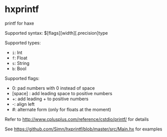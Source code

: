hxprintf
========

printf for haxe

Supported syntax: $[flags][width][.precision]type

Supported types:
 * `i`: Int
 * `f`: Float
 * `s`: String
 * `b`: Bool

Supported flags:
 * 0: pad numbers with 0 instead of space
 * [space] : add leading space to positive numbers
 * +: add leading + to positive numbers
 * -: align left
 * #: alternate form (only for floats at the moment)

Refer to http://www.cplusplus.com/reference/cstdio/printf/ for details

See https://github.com/Simn/hxprintf/blob/master/src/Main.hx for examples
